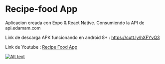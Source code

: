 # Recipe-food App

Aplicacion creada con Expo & React Native. Consumiendo la API de api.edamam.com

Link de descarga APK funcionando en android 8+ : https://cutt.ly/hXFYvQ3

Link de Youtube :  [Recipe Food App](https://www.youtube.com/watch?v=9xOx-JYYynA)

[![Alt text](https://img.youtube.com/vi/9xOx-JYYynA/0.jpg)](https://www.youtube.com/watch?v=9xOx-JYYynA)
